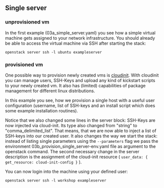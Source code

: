 ## Single server

### unprovisioned vm

In the first example (03a_simple_server.yaml) you see how a simple virtual machine gets assigned to
your network infrastructure. You should already be able to access the virtual 
machine via SSH after starting the stack:

```
openstack server ssh -l ubuntu exampleserver
```

### provisioned vm

One possible way to provision newly created vms is [cloudinit](http://cloudinit.readthedocs.io/en/latest/). With cloudinit you can manage users, SSH-Keys and upload any kind of kickstart scripts to your newly created vm. It also has (limited) capabilities of package management for different linux distributions.

In this example you see, how we provision a single host with a useful user configuration (username, list of SSH-keys and an install script which does some example installation routines).

Notice that we also changed some lines in the server block: SSH-Keys are now injected via cloud-init. Its type also changed from "string" to "comma_delimited_list". That means, that we are now able to inject a list of SSH-keys into our created user. 
It also changes the way we start the stack: instead of listing single parameters using the ```--parameters``` flag we pass the environment 03b_provision_single_server-env.yaml file as argument to the openstack command.
The second necessary change in the server description is the assignment of the cloud-init resource ( ```user_data: { get_resource: cloud-init-config }``` ).

You can now login into the machine using your defined user:


```
openstack server ssh -l workshop exampleserver
```
